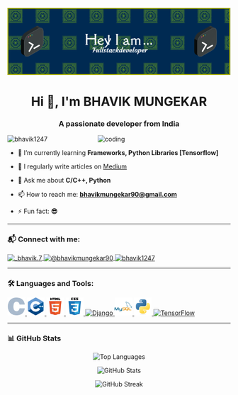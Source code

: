 <p align="center">
  <img src="https://github.com/BhaviK1247/BhaviK1247/blob/main/github-header-image.png" alt="logo" />
</p>

<h1 align="center">Hi 👋, I'm BHAVIK MUNGEKAR</h1>
<h3 align="center">A passionate developer from India</h3>

<img align="right" alt="coding" width="300" src="https://gifdb.com/images/high/coding-animated-laptop-flow-stream-ja04010rm5o68zfk.gif">

<p align="left">
  <img src="https://komarev.com/ghpvc/?username=bhavik1247&label=Profile%20views&color=0e75b6&style=flat" alt="bhavik1247" />
</p>

- 🌱 I’m currently learning **Frameworks, Python Libraries [Tensorflow]**

- 📝 I regularly write articles on [Medium](https://medium.com/@bhavikmungekar90)

- 💬 Ask me about **C/C++, Python**

- 📫 How to reach me: **bhavikmungekar90@gmail.com**

- ⚡ Fun fact: **😎**

---

### 📬 Connect with me:
<p align="left">
<a href="https://instagram.com/_bhavik.7" target="blank">
  <img align="center" src="https://raw.githubusercontent.com/rahuldkjain/github-profile-readme-generator/master/src/images/icons/Social/instagram.svg" alt="_bhavik.7" height="30" width="40" />
</a>
<a href="https://medium.com/@bhavikmungekar90" target="blank">
  <img align="center" src="https://raw.githubusercontent.com/rahuldkjain/github-profile-readme-generator/master/src/images/icons/Social/medium.svg" alt="@bhavikmungekar90" height="30" width="40" />
</a>
<a href="https://www.leetcode.com/bhavik1247" target="blank">
  <img align="center" src="https://raw.githubusercontent.com/rahuldkjain/github-profile-readme-generator/master/src/images/icons/Social/leet-code.svg" alt="bhavik1247" height="30" width="40" />
</a>
</p>

---

### 🛠️ Languages and Tools:
<p align="left">
  <a href="https://www.cprogramming.com/" target="_blank" rel="noreferrer">
    <img src="https://raw.githubusercontent.com/devicons/devicon/master/icons/c/c-original.svg" alt="C" width="40" height="40"/>
  </a>
  <a href="https://www.w3schools.com/cpp/" target="_blank" rel="noreferrer">
    <img src="https://raw.githubusercontent.com/devicons/devicon/master/icons/cplusplus/cplusplus-original.svg" alt="C++" width="40" height="40"/>
  </a>
  <a href="https://www.w3.org/html/" target="_blank" rel="noreferrer">
    <img src="https://raw.githubusercontent.com/devicons/devicon/master/icons/html5/html5-original-wordmark.svg" alt="HTML" width="40" height="40"/>
  </a>
  <a href="https://www.w3schools.com/css/" target="_blank" rel="noreferrer">
    <img src="https://raw.githubusercontent.com/devicons/devicon/master/icons/css3/css3-original-wordmark.svg" alt="CSS" width="40" height="40"/>
  </a>
  <a href="https://www.djangoproject.com/" target="_blank" rel="noreferrer">
    <img src="https://cdn.worldvectorlogo.com/logos/django.svg" alt="Django" width="40" height="40"/>
  </a>
  <a href="https://www.mysql.com/" target="_blank" rel="noreferrer">
    <img src="https://raw.githubusercontent.com/devicons/devicon/master/icons/mysql/mysql-original-wordmark.svg" alt="MySQL" width="40" height="40"/>
  </a>
  <a href="https://www.python.org" target="_blank" rel="noreferrer">
    <img src="https://raw.githubusercontent.com/devicons/devicon/master/icons/python/python-original.svg" alt="Python" width="40" height="40"/>
  </a>
  <a href="https://www.tensorflow.org" target="_blank" rel="noreferrer">
    <img src="https://www.vectorlogo.zone/logos/tensorflow/tensorflow-icon.svg" alt="TensorFlow" width="40" height="40"/>
  </a>
</p>

---

### 📊 GitHub Stats

<p align="center">
  <img src="https://github-readme-stats.vercel.app/api/top-langs?username=bhavik1247&show_icons=true&locale=en&layout=compact" alt="Top Languages" />
</p>

<p align="center">
  <img src="https://github-readme-stats.vercel.app/api?username=bhavik1247&show_icons=true&locale=en" alt="GitHub Stats" />
</p>

<p align="center">
  <img src="https://github-readme-streak-stats.herokuapp.com/?user=bhavik1247&show_icons=true&locale=en&layout=compact" alt="GitHub Streak" />
</p>
